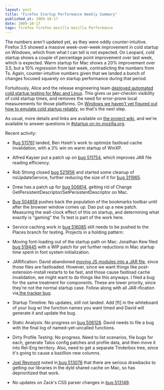 ```yaml
---
layout: post
title: "Firefox Startup Performance Weekly Summary"
published_at: 2009-10-17
date: 2009-10-17
tags: firefox firefox mozilla mozilla Performance
---
```


The numbers aren't updated yet, as they were oddly counter-intuitive. Firefox 3.5 showed a massive week-over-week improvement in cold startup on Windows, which from what I can tell is not expected. On Leopard, cold startup shows a couple of percentage point improvement over last week, which is expected. Warm startup for Mac shows a 20% improvement over 3.5, but a 10% *regression* from last week, contradicting the numbers from Ts. Again, counter-intuitive numbers given that we landed a bunch of changes focused squarely on startup performance during that period.

Fortuitously, Alice and the release engineering team [deployed automated cold startup testing for Mac and Linux](https://bugzilla.mozilla.org/show_bug.cgi?id=510587). This gives us per-checkin visibility of cold startup times, and removes the need for error-prone local measurements for those platforms. On [Windows we haven't yet figured out how to emulate cold startup reliably](https://bugzilla.mozilla.org/show_bug.cgi?id=522807), so that's the next step.

As usual, more details and links are  available on [the  project wiki](https://wiki.mozilla.org/Firefox/Projects/Startup_Time_Improvements), and we're available to answer questions in [#startup on irc.mozilla.org](irc://irc.mozilla.org/#startup).

Recent activity:

*   B[ug   511761](https://bugzilla.mozilla.org/show_bug.cgi?id=511761) landed, Ben Hsieh's work to optimize fastload cache invalidation, with a  3% win on warm startup of WinXP.
*   Alfred Kayser put a patch up on [bug 511754](https://bugzilla.mozilla.org/show_bug.cgi?id=511754), which improves JAR file reading efficiency.
*   Rob Strong closed [bug 521956](https://bugzilla.mozilla.org/show_bug.cgi?id=521956) and started some cleanup of nsUpdateService, further reducing the size of it for [bug 311965](https://bugzilla.mozilla.org/show_bug.cgi?id=311965).
*   Drew has a patch up for [bug 506814](https://bugzilla.mozilla.org/show_bug.cgi?id=506814), getting rid of Change  GetPersistentDescriptor/SetPersistentDescriptor on Mac.
*   [Bug      504858](https://bugzilla.mozilla.org/show_bug.cgi?id=504858) pushes back the population of the bookmarks toolbar until   after   the  browser window comes up. Dao put up a new patch. Measuring  the wall-clock effect of this on startup, and determining what exactly  is "gaming" the Ts test is part of the work here.
*   Service caching work in [bug     516085](https://bugzilla.mozilla.org/show_bug.cgi?id=516085) still needs to be pushed  to  the  Places branch for testing.
Projects in a holding pattern:

*   Moving font-loading out of the startup path on Mac: Jonathan Kew  filed [bug    519445](https://bugzilla.mozilla.org/show_bug.cgi?id=519445) with a WIP patch for yet further reductions in Mac startup    time spent in font system initialization.
*   JARification: David abandoned [moving JS       modules into a JAR file](https://bugzilla.mozilla.org/show_bug.cgi?id=509755), since those files are fastloaded.      However, since we want things like post-extension-install restarts to  be     fast, and those cause fastload cache invalidation, we might want  to   do   things like this anyways. I filed a bug for the same treatment  for     components. These are lower priority, since they're not the  normal     startup case. Follow along with all JAR-ification via[ the      tracker  bug](https://bugzilla.mozilla.org/show_bug.cgi?id=513027).
*   Startup Timeline: No updates, still not landed. Add [ft] in the     whiteboard of your bug w/ the function names you want timed and David     will generate it and update the bug.
*   Static Analysis: No progress on [bug     506128](https://bugzilla.mozilla.org/show_bug.cgi?id=506128).  David needs to file a bug with the final log of     named-yet-uncalled  functions.
*   Dirty Profile Testing: No progress. Need to list scenarios, file     bugs  for each, generate Talos config patches and profile data, and then     move  it into Rel-Eng territory. Also, need to get a separate    Tinderbox  tree,  since it's going to cause a bazillion new columns.
*   [Joel     Reymont](http://wagerlabs.com/) noted in[ bug     513076](https://bugzilla.mozilla.org/show_bug.cgi?id=513076) that there are serious drawbacks to getting our libraries in     the dyld  shared cache on Mac, so has deprioritized that work.
*   No updates on Zack's CSS parser changes in [bug       513149](https://bugzilla.mozilla.org/show_bug.cgi?id=513149).